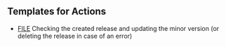 ## Templates for Actions
- [FILE](Example-Build.yml) Checking the created release and updating the minor version (or deleting the release in case of an error)